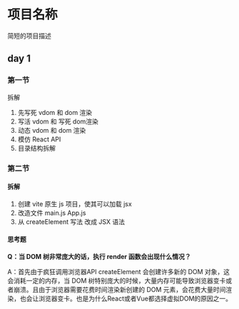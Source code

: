 # 项目名称

简短的项目描述

## day 1

### 第一节

拆解
1. 先写死 vdom 和 dom 渲染
2. 写活 vdom 和 写死 dom渲染
3. 动态 vdom 和 dom 渲染
4. 模仿 React API
5. 目录结构拆解



### 第二节
#### 拆解
1. 创建 vite 原生 js 项目，使其可以加载 jsx
2. 改造文件 main.js App.js
3. 从 createElement 写法 改成 JSX 语法

#### 思考题

**Q：当 DOM 树非常庞大的话，执行 render 函数会出现什么情况？**  

A：首先由于疯狂调用浏览器API createElement 会创建许多新的 DOM 对象，这会消耗一定的内存，当 DOM 树特别庞大的时候，大量内存可能导致浏览器变卡或者崩溃。且由于浏览器需要花费时间渲染新创建的 DOM 元素，会花费大量时间渲染，也会让浏览器变卡。也是为什么React或者Vue都选择虚拟DOM的原因之一。
